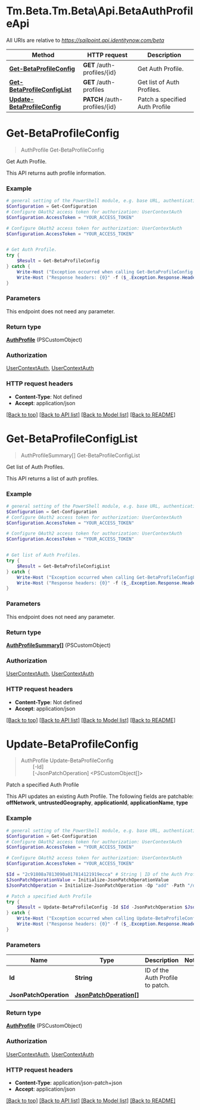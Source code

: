 # Tm.Beta.Tm.Beta\Api.BetaAuthProfileApi

All URIs are relative to *https://sailpoint.api.identitynow.com/beta*

Method | HTTP request | Description
------------- | ------------- | -------------
[**Get-BetaProfileConfig**](BetaAuthProfileApi.md#Get-BetaProfileConfig) | **GET** /auth-profiles/{id} | Get Auth Profile.
[**Get-BetaProfileConfigList**](BetaAuthProfileApi.md#Get-BetaProfileConfigList) | **GET** /auth-profiles | Get list of Auth Profiles.
[**Update-BetaProfileConfig**](BetaAuthProfileApi.md#Update-BetaProfileConfig) | **PATCH** /auth-profiles/{id} | Patch a specified Auth Profile


<a id="Get-BetaProfileConfig"></a>
# **Get-BetaProfileConfig**
> AuthProfile Get-BetaProfileConfig<br>

Get Auth Profile.

This API returns auth profile information.

### Example
```powershell
# general setting of the PowerShell module, e.g. base URL, authentication, etc
$Configuration = Get-Configuration
# Configure OAuth2 access token for authorization: UserContextAuth
$Configuration.AccessToken = "YOUR_ACCESS_TOKEN"

# Configure OAuth2 access token for authorization: UserContextAuth
$Configuration.AccessToken = "YOUR_ACCESS_TOKEN"


# Get Auth Profile.
try {
    $Result = Get-BetaProfileConfig
} catch {
    Write-Host ("Exception occurred when calling Get-BetaProfileConfig: {0}" -f ($_.ErrorDetails | ConvertFrom-Json))
    Write-Host ("Response headers: {0}" -f ($_.Exception.Response.Headers | ConvertTo-Json))
}
```

### Parameters
This endpoint does not need any parameter.

### Return type

[**AuthProfile**](AuthProfile.md) (PSCustomObject)

### Authorization

[UserContextAuth](../README.md#UserContextAuth), [UserContextAuth](../README.md#UserContextAuth)

### HTTP request headers

 - **Content-Type**: Not defined
 - **Accept**: application/json

[[Back to top]](#) [[Back to API list]](../README.md#documentation-for-api-endpoints) [[Back to Model list]](../README.md#documentation-for-models) [[Back to README]](../README.md)

<a id="Get-BetaProfileConfigList"></a>
# **Get-BetaProfileConfigList**
> AuthProfileSummary[] Get-BetaProfileConfigList<br>

Get list of Auth Profiles.

This API returns a list of auth profiles.

### Example
```powershell
# general setting of the PowerShell module, e.g. base URL, authentication, etc
$Configuration = Get-Configuration
# Configure OAuth2 access token for authorization: UserContextAuth
$Configuration.AccessToken = "YOUR_ACCESS_TOKEN"

# Configure OAuth2 access token for authorization: UserContextAuth
$Configuration.AccessToken = "YOUR_ACCESS_TOKEN"


# Get list of Auth Profiles.
try {
    $Result = Get-BetaProfileConfigList
} catch {
    Write-Host ("Exception occurred when calling Get-BetaProfileConfigList: {0}" -f ($_.ErrorDetails | ConvertFrom-Json))
    Write-Host ("Response headers: {0}" -f ($_.Exception.Response.Headers | ConvertTo-Json))
}
```

### Parameters
This endpoint does not need any parameter.

### Return type

[**AuthProfileSummary[]**](AuthProfileSummary.md) (PSCustomObject)

### Authorization

[UserContextAuth](../README.md#UserContextAuth), [UserContextAuth](../README.md#UserContextAuth)

### HTTP request headers

 - **Content-Type**: Not defined
 - **Accept**: application/json

[[Back to top]](#) [[Back to API list]](../README.md#documentation-for-api-endpoints) [[Back to Model list]](../README.md#documentation-for-models) [[Back to README]](../README.md)

<a id="Update-BetaProfileConfig"></a>
# **Update-BetaProfileConfig**
> AuthProfile Update-BetaProfileConfig<br>
> &nbsp;&nbsp;&nbsp;&nbsp;&nbsp;&nbsp;&nbsp;&nbsp;[-Id] <String><br>
> &nbsp;&nbsp;&nbsp;&nbsp;&nbsp;&nbsp;&nbsp;&nbsp;[-JsonPatchOperation] <PSCustomObject[]><br>

Patch a specified Auth Profile

This API updates an existing Auth Profile. The following fields are patchable: **offNetwork**, **untrustedGeography**, **applicationId**, **applicationName**, **type**

### Example
```powershell
# general setting of the PowerShell module, e.g. base URL, authentication, etc
$Configuration = Get-Configuration
# Configure OAuth2 access token for authorization: UserContextAuth
$Configuration.AccessToken = "YOUR_ACCESS_TOKEN"

# Configure OAuth2 access token for authorization: UserContextAuth
$Configuration.AccessToken = "YOUR_ACCESS_TOKEN"

$Id = "2c91808a7813090a017814121919ecca" # String | ID of the Auth Profile to patch.
$JsonPatchOperationValue = Initialize-JsonPatchOperationValue 
$JsonPatchOperation = Initialize-JsonPatchOperation -Op "add" -Path "/description" -Value $JsonPatchOperationValue # JsonPatchOperation[] | 

# Patch a specified Auth Profile
try {
    $Result = Update-BetaProfileConfig -Id $Id -JsonPatchOperation $JsonPatchOperation
} catch {
    Write-Host ("Exception occurred when calling Update-BetaProfileConfig: {0}" -f ($_.ErrorDetails | ConvertFrom-Json))
    Write-Host ("Response headers: {0}" -f ($_.Exception.Response.Headers | ConvertTo-Json))
}
```

### Parameters

Name | Type | Description  | Notes
------------- | ------------- | ------------- | -------------
 **Id** | **String**| ID of the Auth Profile to patch. | 
 **JsonPatchOperation** | [**JsonPatchOperation[]**](JsonPatchOperation.md)|  | 

### Return type

[**AuthProfile**](AuthProfile.md) (PSCustomObject)

### Authorization

[UserContextAuth](../README.md#UserContextAuth), [UserContextAuth](../README.md#UserContextAuth)

### HTTP request headers

 - **Content-Type**: application/json-patch+json
 - **Accept**: application/json

[[Back to top]](#) [[Back to API list]](../README.md#documentation-for-api-endpoints) [[Back to Model list]](../README.md#documentation-for-models) [[Back to README]](../README.md)

